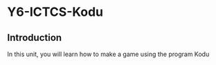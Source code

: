 # Y6-ICTCS-Kodu

## Introduction

In this unit, you will learn how to make a game using the program Kodu
